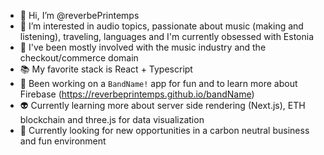 - 👋 Hi, I’m @reverbePrintemps
- 👀 I’m interested in audio topics, passionate about music (making and listening), traveling, languages and I'm currently obsessed with Estonia
- 💪 I've been mostly involved with the music industry and the checkout/commerce domain
- 📚 My favorite stack is React + Typescript
- 📱 Been working on a `BandName!` app for fun and to learn more about Firebase (https://reverbeprintemps.github.io/bandName)
- 👽 Currently learning more about server side rendering (Next.js), ETH blockchain and three.js for data visualization
- 🌱 Currently looking for new opportunities in a carbon neutral business and fun environment 
